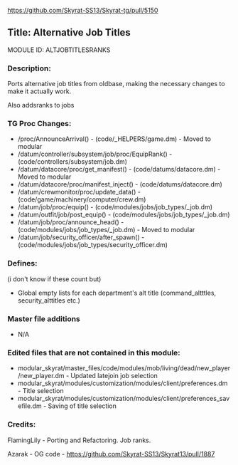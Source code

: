 https://github.com/Skyrat-SS13/Skyrat-tg/pull/5150

## Title: Alternative Job Titles

MODULE ID: ALTJOBTITLESRANKS

### Description:

Ports alternative job titles from oldbase, making the necessary changes to make it actually work.

Also addsranks to jobs

### TG Proc Changes:

- /proc/AnnounceArrival() - (code/_HELPERS/game.dm) - Moved to modular
- /datum/controller/subsystem/job/proc/EquipRank() - (code/controllers/subsystem/job.dm)
- /datum/datacore/proc/get_manifest() - (code/datums/datacore.dm) - Moved to modular
- /datum/datacore/proc/manifest_inject() - (code/datums/datacore.dm)
- /datum/crewmonitor/proc/update_data() - (code/game/machinery/computer/crew.dm)
- /datum/job/proc/equip() - (code/modules/jobs/job_types/_job.dm)
- /datum/outfit/job/post_equip() - (code/modules/jobs/job_types/_job.dm)
- /datum/job/proc/announce_head() - (code/modules/jobs/job_types/_job.dm) - Moved to modular
- /datum/job/security_officer/after_spawn() - (code/modules/jobs/job_types/security_officer.dm)

### Defines:
(i don't know if these count but)
- Global empty lists for each department's alt title (command_altttles, security_alttitles etc.)

### Master file additions

- N/A

### Edited files that are not contained in this module:

- modular_skyrat/master_files/code/modules/mob/living/dead/new_player/new_player.dm - Updated latejoin job selection
- modular_skyrat/modules/customization/modules/client/preferences.dm - Title selection
- modular_skyrat/modules/customization/modules/client/preferences_savefile.dm - Saving of title selection

### Credits:
FlamingLily - Porting and Refactoring. Job ranks.

Azarak - OG code - https://github.com/Skyrat-SS13/Skyrat13/pull/1887


